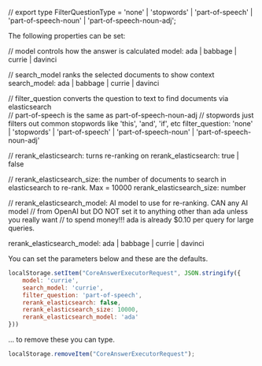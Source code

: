 // export type FilterQuestionType = 'none' | 'stopwords' | 'part-of-speech' | 'part-of-speech-noun' | 'part-of-speech-noun-adj';

The following properties can be set:

// model controls how the answer is calculated
model: ada | babbage | currie | davinci

// search_model ranks the selected documents to show context
search_model: ada | babbage | currie | davinci

// filter_question converts the question to text to find documents via elasticsearch  
// part-of-speech is the same as part-of-speech-noun-adj
// stopwords just filters out common stopwords like 'this', 'and', 'if', etc
filter_question: 'none' | 'stopwords' | 'part-of-speech' | 'part-of-speech-noun' | 'part-of-speech-noun-adj'

// rerank_elasticsearch: turns re-ranking on
rerank_elasticsearch: true | false

// rerank_elasticsearch_size: the number of documents to search in elasticsearch to re-rank. Max = 10000
rerank_elasticsearch_size: number

// rerank_elasticsearch_model: AI model to use for re-ranking.  CAN any AI model
// from OpenAI but DO NOT set it to anything other than ada unless you really want
// to spend money!!! ada is already $0.10 per query for large queries.  

rerank_elasticsearch_model: ada | babbage | currie | davinci

You can set the parameters below and these are the defaults.

```javascript
localStorage.setItem("CoreAnswerExecutorRequest", JSON.stringify({
    model: 'currie',
    search_model: 'currie',
    filter_question: 'part-of-speech',
    rerank_elasticsearch: false,
    rerank_elasticsearch_size: 10000,
    rerank_elasticsearch_model: 'ada'
}))
```

... to remove these you can type.

```javascript
localStorage.removeItem("CoreAnswerExecutorRequest");
```
